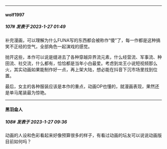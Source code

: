 

*****

####  wolf1997  
##### 107#       发表于 2023-1-27 01:49

补完漫画，可以理解为什么FUNA写的东西都会被称作“傻”了，每一作都是这种搞笑不正经的空气，全部角色一起演戏的感觉。

抛开这些，本作可以说是缝进去了各种穿越异界流元素，什么经营流、军事流、种田流、社交流，什么都有，恰恰都是当年小白最爱。考虑到龙王小说短视频那么火，其实动画如果能制作好一点，再上架大陆，想必能在抖音下沉市场里找到位置。

最后，女主的各种服装应该是本作的重点，动画OP也懂的，就漫画表现，果然还是单马尾装最为惊艳。



*****

####  黑羽侖人  
##### 108#       发表于 2023-1-27 09:36

动画的人设和色彩看起来好像预算很多的样子，有看过动画的坛友可以说说动画版目前如何吗？

